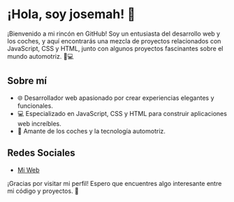 # ¡Hola, soy josemah! 👋

¡Bienvenido a mi rincón en GitHub! Soy un entusiasta del desarrollo web y los coches, y aquí encontrarás una mezcla de proyectos relacionados con JavaScript, CSS y HTML, junto con algunos proyectos fascinantes sobre el mundo automotriz. 🚗💻

## Sobre mí

- 🌐 Desarrollador web apasionado por crear experiencias elegantes y funcionales.
- 💻 Especializado en JavaScript, CSS y HTML para construir aplicaciones web increíbles.
- 🚗 Amante de los coches y la tecnología automotriz.

## Redes Sociales

- [Mi Web](www.josemah.cloudns.be)

¡Gracias por visitar mi perfil! Espero que encuentres algo interesante entre mi código y proyectos. 🚀
